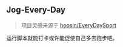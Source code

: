 ## Jog-Every-Day

> 项目灵感来源于 [hoosin/EveryDaySport](https://github.com/hoosin/EveryDaySport)

运行脚本就能打卡或许能促使自己多去跑步吧。

